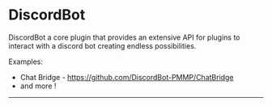 # DiscordBot
DiscordBot a core plugin that provides an extensive API for plugins to interact with a discord bot creating endless possibilities.

Examples:
- Chat Bridge - https://github.com/DiscordBot-PMMP/ChatBridge
- and more !
---